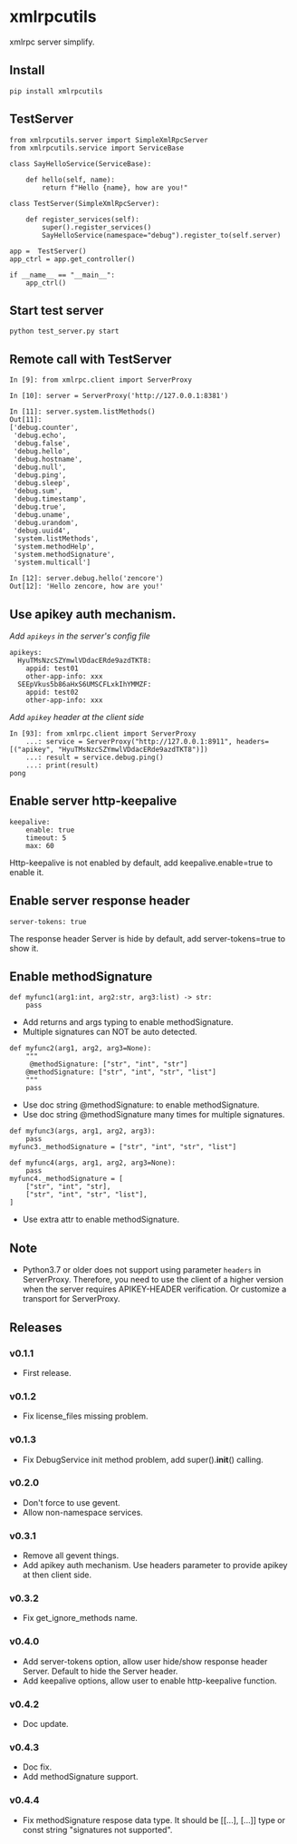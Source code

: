# xmlrpcutils

xmlrpc server simplify.

## Install

```
pip install xmlrpcutils
```

## TestServer

```
from xmlrpcutils.server import SimpleXmlRpcServer
from xmlrpcutils.service import ServiceBase

class SayHelloService(ServiceBase):

    def hello(self, name):
        return f"Hello {name}, how are you!"

class TestServer(SimpleXmlRpcServer):
    
    def register_services(self):
        super().register_services()
        SayHelloService(namespace="debug").register_to(self.server)

app =  TestServer()
app_ctrl = app.get_controller()

if __name__ == "__main__":
    app_ctrl()

```
## Start test server

```
python test_server.py start
```

## Remote call with TestServer

```
In [9]: from xmlrpc.client import ServerProxy

In [10]: server = ServerProxy('http://127.0.0.1:8381')

In [11]: server.system.listMethods()
Out[11]:
['debug.counter',
 'debug.echo',
 'debug.false',
 'debug.hello',
 'debug.hostname',
 'debug.null',
 'debug.ping',
 'debug.sleep',
 'debug.sum',
 'debug.timestamp',
 'debug.true',
 'debug.uname',
 'debug.urandom',
 'debug.uuid4',
 'system.listMethods',
 'system.methodHelp',
 'system.methodSignature',
 'system.multicall']

In [12]: server.debug.hello('zencore')
Out[12]: 'Hello zencore, how are you!'
```


## Use apikey auth mechanism.

*Add `apikeys` in the server's config file*

```
apikeys:
  HyuTMsNzcSZYmwlVDdacERde9azdTKT8:
    appid: test01
    other-app-info: xxx
  SEEpVkus5b86aHxS6UMSCFLxkIhYMMZF:
    appid: test02
    other-app-info: xxx
```

*Add `apikey` header at the client side*

```
In [93]: from xmlrpc.client import ServerProxy
    ...: service = ServerProxy("http://127.0.0.1:8911", headers=[("apikey", "HyuTMsNzcSZYmwlVDdacERde9azdTKT8")])
    ...: result = service.debug.ping()
    ...: print(result)
pong
```

## Enable server http-keepalive

```
keepalive:
    enable: true
    timeout: 5
    max: 60
```

Http-keepalive is not enabled by default, add keepalive.enable=true to enable it.

## Enable server response header

```
server-tokens: true
```

The response header Server is hide by default, add server-tokens=true to show it.

## Enable methodSignature

```
def myfunc1(arg1:int, arg2:str, arg3:list) -> str:
    pass
```

- Add returns and args typing to enable methodSignature.
- Multiple signatures can NOT be auto detected.

```
def myfunc2(arg1, arg2, arg3=None):
    """
     @methodSignature: ["str", "int", "str"]
    @methodSignature: ["str", "int", "str", "list"]
    """
    pass
```

- Use doc string @methodSignature: to enable methodSignature.
- Use doc string @methodSignature many times for multiple signatures.

```
def myfunc3(args, arg1, arg2, arg3):
    pass
myfunc3._methodSignature = ["str", "int", "str", "list"]

def myfunc4(args, arg1, arg2, arg3=None):
    pass
myfunc4._methodSignature = [
    ["str", "int", "str],
    ["str", "int", "str", "list"],
]
```

- Use extra attr to enable methodSignature.

## Note

- Python3.7 or older does not support using parameter `headers` in ServerProxy. Therefore, you need to use the client of a higher version when the server requires APIKEY-HEADER verification. Or customize a transport for ServerProxy.

## Releases

### v0.1.1

- First release.

### v0.1.2

- Fix license_files missing problem.

### v0.1.3

- Fix DebugService init method problem, add super().__init__() calling.

### v0.2.0

- Don't force to use gevent.
- Allow non-namespace services.

### v0.3.1

- Remove all gevent things.
- Add apikey auth mechanism. Use headers parameter to provide apikey at then client side.

### v0.3.2

- Fix get_ignore_methods name.

### v0.4.0

- Add server-tokens option, allow user hide/show response header Server. Default to hide the Server header.
- Add keepalive options, allow user to enable http-keepalive function.

### v0.4.2

- Doc update.

### v0.4.3

- Doc fix.
- Add methodSignature support.

### v0.4.4

- Fix methodSignature respose data type. It should be [[...], [...]] type or const string "signatures not supported".
